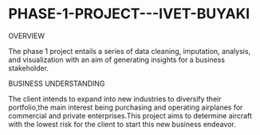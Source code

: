 # PHASE-1-PROJECT---IVET-BUYAKI
OVERVIEW

The phase 1 project entails a series of data cleaning, imputation, analysis, and visualization with an aim of generating insights for a business stakeholder.

BUSINESS UNDERSTANDING

The client intends to expand into new industries to diversify their portfolio,the main interest being purchasing and operating airplanes for commercial and private enterprises.This project aims to determine aircraft with the lowest risk for the client to start this new business endeavor.
